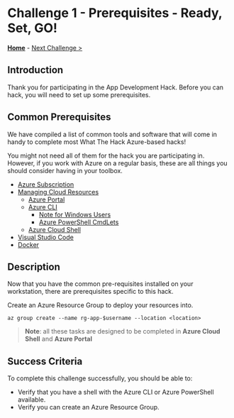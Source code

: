 # Challenge 1 - Prerequisites - Ready, Set, GO!

**[Home](../../Readme.md)** - [Next Challenge >](../module-2/challenge-2/readme.md)

## Introduction

Thank you for participating in the App Development Hack. Before you can hack, you will need to set up some prerequisites.

## Common Prerequisites

We have compiled a list of common tools and software that will come in handy to complete most What The Hack Azure-based hacks!

You might not need all of them for the hack you are participating in. However, if you work with Azure on a regular basis, these are all things you should consider having in your toolbox.

- [Azure Subscription](../../000-HowToHack/WTH-Common-Prerequisites.md#azure-subscription)
- [Managing Cloud Resources](../../000-HowToHack/WTH-Common-Prerequisites.md#managing-cloud-resources)
  - [Azure Portal](../../000-HowToHack/WTH-Common-Prerequisites.md#azure-portal)
  - [Azure CLI](../../000-HowToHack/WTH-Common-Prerequisites.md#azure-cli)
    - [Note for Windows Users](../../000-HowToHack/WTH-Common-Prerequisites.md#note-for-windows-users)
    - [Azure PowerShell CmdLets](../../000-HowToHack/WTH-Common-Prerequisites.md#azure-powershell-cmdlets)
  - [Azure Cloud Shell](../../000-HowToHack/WTH-Common-Prerequisites.md#azure-cloud-shell)
- [Visual Studio Code](../../000-HowToHack/WTH-Common-Prerequisites.md#visual-studio-code)
- [Docker](https://docs.docker.com/engine/install/)

## Description
Now that you have the common pre-requisites installed on your workstation, there are prerequisites specific to this hack.


Create an Azure Resource Group to deploy your resources into.

```shell
az group create --name rg-app-$username --location <location>
```
> **Note**: all these tasks are designed to be completed in **Azure Cloud Shell**  and **Azure Portal**
## Success Criteria
To complete this challenge successfully, you should be able to:

- Verify that you have a shell with the Azure CLI or Azure PowerShell available.
- Verify you can create an Azure Resource Group.